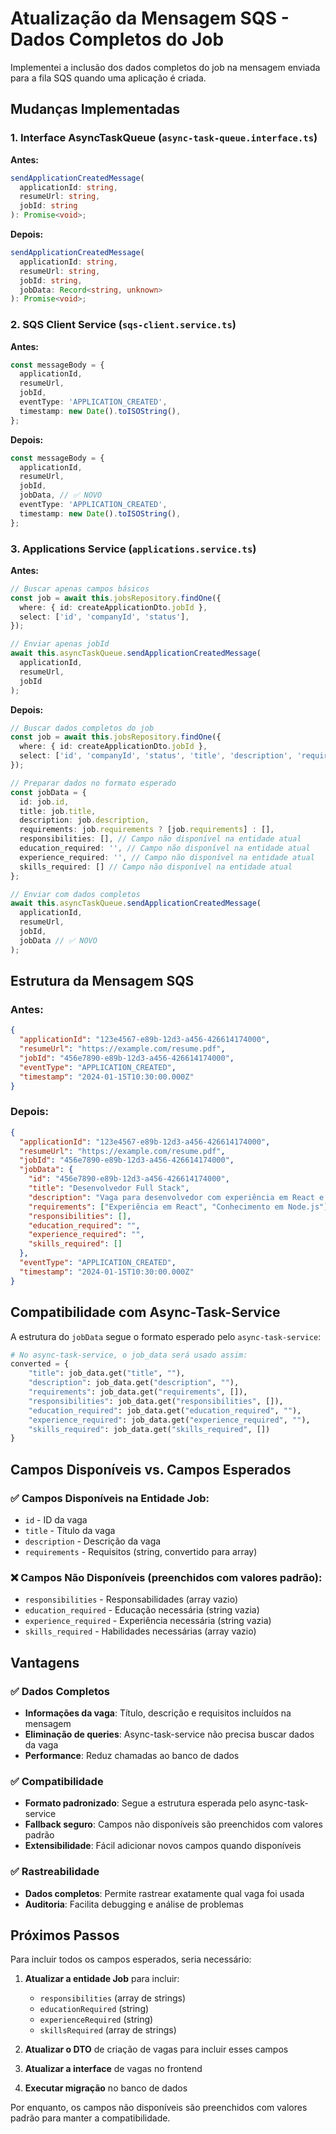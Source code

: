 # Atualização da Mensagem SQS - Dados Completos do Job

Implementei a inclusão dos dados completos do job na mensagem enviada para a fila SQS quando uma aplicação é criada.

## Mudanças Implementadas

### 1. Interface AsyncTaskQueue (`async-task-queue.interface.ts`)

**Antes:**
```typescript
sendApplicationCreatedMessage(
  applicationId: string, 
  resumeUrl: string, 
  jobId: string
): Promise<void>;
```

**Depois:**
```typescript
sendApplicationCreatedMessage(
  applicationId: string, 
  resumeUrl: string, 
  jobId: string, 
  jobData: Record<string, unknown>
): Promise<void>;
```

### 2. SQS Client Service (`sqs-client.service.ts`)

**Antes:**
```typescript
const messageBody = {
  applicationId,
  resumeUrl,
  jobId,
  eventType: 'APPLICATION_CREATED',
  timestamp: new Date().toISOString(),
};
```

**Depois:**
```typescript
const messageBody = {
  applicationId,
  resumeUrl,
  jobId,
  jobData, // ✅ NOVO
  eventType: 'APPLICATION_CREATED',
  timestamp: new Date().toISOString(),
};
```

### 3. Applications Service (`applications.service.ts`)

**Antes:**
```typescript
// Buscar apenas campos básicos
const job = await this.jobsRepository.findOne({
  where: { id: createApplicationDto.jobId },
  select: ['id', 'companyId', 'status'],
});

// Enviar apenas jobId
await this.asyncTaskQueue.sendApplicationCreatedMessage(
  applicationId,
  resumeUrl,
  jobId
);
```

**Depois:**
```typescript
// Buscar dados completos do job
const job = await this.jobsRepository.findOne({
  where: { id: createApplicationDto.jobId },
  select: ['id', 'companyId', 'status', 'title', 'description', 'requirements'],
});

// Preparar dados no formato esperado
const jobData = {
  id: job.id,
  title: job.title,
  description: job.description,
  requirements: job.requirements ? [job.requirements] : [],
  responsibilities: [], // Campo não disponível na entidade atual
  education_required: '', // Campo não disponível na entidade atual
  experience_required: '', // Campo não disponível na entidade atual
  skills_required: [] // Campo não disponível na entidade atual
};

// Enviar com dados completos
await this.asyncTaskQueue.sendApplicationCreatedMessage(
  applicationId,
  resumeUrl,
  jobId,
  jobData // ✅ NOVO
);
```

## Estrutura da Mensagem SQS

### Antes:
```json
{
  "applicationId": "123e4567-e89b-12d3-a456-426614174000",
  "resumeUrl": "https://example.com/resume.pdf",
  "jobId": "456e7890-e89b-12d3-a456-426614174000",
  "eventType": "APPLICATION_CREATED",
  "timestamp": "2024-01-15T10:30:00.000Z"
}
```

### Depois:
```json
{
  "applicationId": "123e4567-e89b-12d3-a456-426614174000",
  "resumeUrl": "https://example.com/resume.pdf",
  "jobId": "456e7890-e89b-12d3-a456-426614174000",
  "jobData": {
    "id": "456e7890-e89b-12d3-a456-426614174000",
    "title": "Desenvolvedor Full Stack",
    "description": "Vaga para desenvolvedor com experiência em React e Node.js",
    "requirements": ["Experiência em React", "Conhecimento em Node.js"],
    "responsibilities": [],
    "education_required": "",
    "experience_required": "",
    "skills_required": []
  },
  "eventType": "APPLICATION_CREATED",
  "timestamp": "2024-01-15T10:30:00.000Z"
}
```

## Compatibilidade com Async-Task-Service

A estrutura do `jobData` segue o formato esperado pelo `async-task-service`:

```python
# No async-task-service, o job_data será usado assim:
converted = {
    "title": job_data.get("title", ""),
    "description": job_data.get("description", ""),
    "requirements": job_data.get("requirements", []),
    "responsibilities": job_data.get("responsibilities", []),
    "education_required": job_data.get("education_required", ""),
    "experience_required": job_data.get("experience_required", ""),
    "skills_required": job_data.get("skills_required", [])
}
```

## Campos Disponíveis vs. Campos Esperados

### ✅ Campos Disponíveis na Entidade Job:
- `id` - ID da vaga
- `title` - Título da vaga
- `description` - Descrição da vaga
- `requirements` - Requisitos (string, convertido para array)

### ❌ Campos Não Disponíveis (preenchidos com valores padrão):
- `responsibilities` - Responsabilidades (array vazio)
- `education_required` - Educação necessária (string vazia)
- `experience_required` - Experiência necessária (string vazia)
- `skills_required` - Habilidades necessárias (array vazio)

## Vantagens

### ✅ Dados Completos
- **Informações da vaga**: Título, descrição e requisitos incluídos na mensagem
- **Eliminação de queries**: Async-task-service não precisa buscar dados da vaga
- **Performance**: Reduz chamadas ao banco de dados

### ✅ Compatibilidade
- **Formato padronizado**: Segue a estrutura esperada pelo async-task-service
- **Fallback seguro**: Campos não disponíveis são preenchidos com valores padrão
- **Extensibilidade**: Fácil adicionar novos campos quando disponíveis

### ✅ Rastreabilidade
- **Dados completos**: Permite rastrear exatamente qual vaga foi usada
- **Auditoria**: Facilita debugging e análise de problemas

## Próximos Passos

Para incluir todos os campos esperados, seria necessário:

1. **Atualizar a entidade Job** para incluir:
   - `responsibilities` (array de strings)
   - `educationRequired` (string)
   - `experienceRequired` (string)
   - `skillsRequired` (array de strings)

2. **Atualizar o DTO** de criação de vagas para incluir esses campos

3. **Atualizar a interface** de vagas no frontend

4. **Executar migração** no banco de dados

Por enquanto, os campos não disponíveis são preenchidos com valores padrão para manter a compatibilidade.
